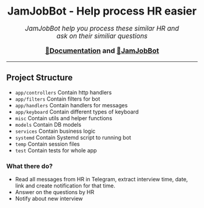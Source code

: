 <h1 align="center">JamJobBot - Help process HR easier</h1>
<p align="center" style="font-style: italic; font-size: 17px">JamJobBot help you process these similar HR and <br/>ask on their similiar questions</p>
<p align="center" style="font-size: 18px; font-weight: 700;"><a href="https://sejjax.notion.site/JamJobBot-38a7369bbc314c039c7b9f44cbdf1245">📕Documentation</a> and <a href="https://t.me/JamJobBot">🤖JamJobBot</a></p>
<hr/>

## Project Structure
- `app/controllers` Contain http handlers
- `app/filters` Contain filters for bot
- `app/handlers` Contain handlers for messages
- `app/keyboard` Contain different types of keyboard
- `misc` Contain utils and helper functions
- `models` Contain DB models
- `services` Contain business logic 
- `systemd` Contain Systemd script to running bot
- `temp` Contain session files
- `test` Contain tests for whole app

### What there do?
- Read all messages from HR in Telegram, extract interview time, date, link and create notification for that time.
- Answer on the questions by HR
- Notify about new interview
